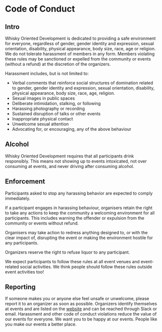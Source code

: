 # Code of Conduct

## Intro

Whisky Oriented Development is dedicated to providing a safe environment for everyone, regardless of gender, gender identity and expression, sexual orientation, disability, physical appearance, body size, race, age or religion. We do not tolerate harassment of members in any form. Members violating these rules may be sanctioned or expelled from the community or events (without a refund) at the discretion of the organizers.

Harassment includes, but is not limited to:

- Verbal comments that reinforce social structures of domination related to gender, gender identity and expression, sexual orientation, disability, physical appearance, body size, race, age, religion.
- Sexual images in public spaces
- Deliberate intimidation, stalking, or following 
- Harassing photography or recording
- Sustained disruption of talks or other events
- Inappropriate physical contact
- Unwelcome sexual attention
- Advocating for, or encouraging, any of the above behaviour 

## Alcohol

Whisky Oriented Development requires that all participants drink responsibly. This means not showing up to events intoxicated, not over consuming at events, and never driving after consuming alcohol.

## Enforcement

Participants asked to stop any harassing behavior are expected to comply immediately.

If a participant engages in harassing behaviour, organisers retain the right to take any actions to keep the community a welcoming environment for all participants. This includes warning the offender or expulsion from the community or events without refund. 

Organisers may take action to redress anything designed to, or with the clear impact of, disrupting the event or making the environment hostile for any participants.

Organizers reserve the right to refuse liquor to any participant.

We expect participants to follow these rules at all event venues and event-related social activities. We think people should follow these rules outside event activities too! 

## Reporting

If someone makes you or anyone else feel unsafe or unwelcome, please report it to an organizer as soon as possible. Organizers identify themselves at events and are listed on the [website](https://whiskydev.com/) and can be reached through Slack or email.  Harassment and other code of conduct violations reduce the value of our events for everyone. We want you to be happy at our events. People like you make our events a better place.
